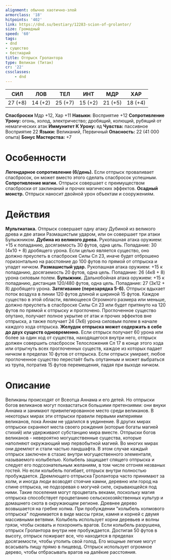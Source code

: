 ```yaml
---
alignment: обычно хаотично-злой
armorclass: '18'
hitpoints: '402'
link: https://dnd.su/bestiary/12283-scion-of-grolantor/
size: Громадный
speed: '60'
tags:
- dnd
- существо
- бестиарий
title: Отпрыск Гролантора
type: Великан (Титан)
cr: '22'
cssclasses:
    - dnd
---
```



| СИЛ | ЛОВ | ТЕЛ | ИНТ | МДР | ХАР |
|---|---|---|---|---|---|
| 27 (+8) | 14 (+2) | 25 (+7) | 15 (+2) | 21 (+5) | 18 (+4) |
**Спасброски** Мдр +12, Хар +11
**Навыки:** Восприятие +12
**Сопротивление Урону:** огонь, холод, электричество; дробящий, колющий, рубящий от немагических атак
**Иммунитет К Урону:** яд
**Чувства:** пассивное Восприятие 22
**Языки:** Великаний, Первичный
**Опасность:** 22 (41 000 опыта)
**Бонус Мастерства:** +7


# Особенности
**Легендарное сопротивление (6/день).** Если отпрыск проваливает спасбросок, он может вместо этого сделать спасбросок успешным.
**Сопротивление магии.** Отпрыск совершает с преимуществом спасброски от заклинаний и прочих магических эффектов.
**Осадный монстр.** Отпрыск наносит двойной урон объектам и сооружениям.


# Действия
**Мультиатака.** Отпрыск совершает одну атаку Дубиной из великого древа и две атаки Размашистым ударом, или он совершает три атаки Булыжником.
**Дубина из великого древа.** Рукопашная атака оружием: +15 к попаданию, досягаемость 30 футов, одна цель. Попадание: 30 (4к10 + 8) дробящего урона. Если целью является существо, оно должно преуспеть в спасброске Силы Сл 23, иначе будет отброшено горизонтально на расстояние до 100 футов по прямой от отпрыска и упадет ничком.
**Размашистый удар.** Рукопашная атака оружием: +15 к попаданию, досягаемость 20 футов, одна цель. Попадание: 26 (4к8 + 8) урона силовым полем.
**Булыжник.** Дальнобойная атака оружием: +15 к попаданию, дистанция 120/480 футов, одна цель. Попадание: 27 (3к12 + 8) дробящего урона.
**Затягивание (перезарядка 5-6).** Отпрыск вдыхает поток воздуха в линии 120 футов длиной и шириной 15 футов. Каждое существо в этой области, являющееся Огромного размера или меньше, должно преуспеть в спасброске Силы Сл 23 или будет притянуто на 120 футов по прямой к отпрыску и проглочено. Проглоченное существо опутано, получает полное укрытие от атак и прочих эффектов вне отпрыска, а также получает 24 (7к6) урона силовым полем в начале каждого хода отпрыска.
**Желудок отпрыска может содержать в себе до двух существ одновременно.** Если отпрыск получает 60 урона или более за один ход от существа, находящегося внутри него, отпрыск должен совершить спасбросок Телосложения Сл 17 в конце этого хода или отрыгнуть всех проглоченных существ, каждое из которых падает ничком в пределах 10 футов от отпрыска. Если отпрыск умирает, любое проглоченное существо перестаёт быть опутанным и может выбраться из трупа, потратив 15 футов перемещения, падая при выходе ничком.


# Описание
Великаны происходят от Всеотца Аннама и его детей. Но отпрыски богов великанов могут похвастаться большими претензиями: они внуки Аннама и занимают привилегированное место среди великанов. В некоторых мирах эти отпрыски правили первыми империями великанов, пока Аннам не удалился в уединение. В других мирах отпрыски охраняют места своего рождения (которые богаты магией стихий) или удерживают субстанцию мира вместе. Отпрыски богов великанов - невероятно могущественные существа, которые наполняют окружающий мир первобытной магией. Во многих мирах они дремлют и стали частью ландшафта. В этом случае каждый отпрыск заключен в стазис внутри могущественного элементаля, называемого колыбелью. Колыбель защищает спящего отпрыска и следует его подсознательным желаниям, в том числе отгоняя незваных гостей. Но если колыбель погибает, отпрыск внутри полностью пробуждается.   Дремлющего отпрыска Гролантора часто принимают за холм, и иногда люди возводят стоячие камни, деревню или город на спине отпрыска, не подозревая о могучей силе, скрывающейся под ними. Такие поселения могут процветать веками, поскольку магия отпрыска способствует процветанию сельскохозяйственных культур и домашнего скота в окружающем регионе. Древнее дерево возвышается на гребне холма. При пробуждении "колыбель холмового отпрыска" поднимается в виде массы грязи, камня и корней с двумя массивными ветвями. Колыбель использует корни деревьев и волны грязи, чтобы сковать и похоронить врагов. Если колыбель разрушена, отпрыск Гролантора внутри нее пробуждается. Достигая 50 футов в высоту, отпрыск пожирает все, что находится в пределах досягаемости, чтобы утолить свой голод. Его мощные легкие могут всасывать пищу прямо в пищевод. Отпрыск использует огромное дерево, чтобы отбрасывать врагов на далёкие расстояния.